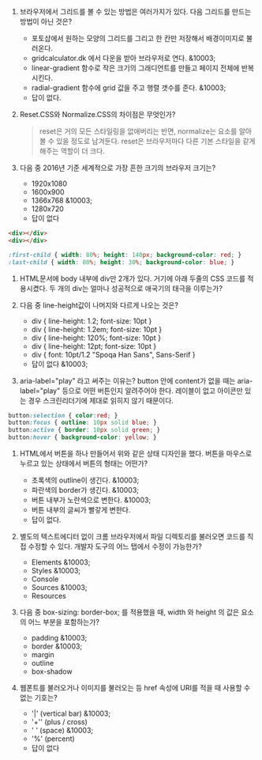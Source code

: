 1. 브라우저에서 그리드를 볼 수 있는 방법은 여러가지가 있다. 다음 그리드를 만드는 방법이 아닌 것은?
	- 포토샵에서 원하는 모양의 그리드를 그리고 한 칸만 저장해서 배경이미지로 불러온다.
	- gridcalculator.dk 에서 다운을 받아 브라우저로 연다. &10003;
	- linear-gradient 함수로 작은 크기의 그래디언트를 만들고 페이지 전체에 반복시킨다.
	- radial-gradient 함수에 grid 값을 주고 행렬 갯수를 준다. &10003;
	- 답이 없다.

1. Reset.CSS와 Normalize.CSS의 차이점은 무엇인가?
	> reset은 거의 모든 스타일링을 없애버리는 반면, normalize는 요소를 알아볼 수 있을 정도로 남겨둔다. reset은 브라우저마다 다른 기본 스타일을 같게 해주는 역할이 더 크다.

1. 다음 중 2016년 기준 세계적으로 가장 흔한 크기의 브라우저 크기는?
	- 1920x1080
	- 1600x900
	- 1366x768 &10003;
	- 1280x720
	- 답이 없다

```html
<div></div>
<div></div>
```
```css
:first-child { width: 80%; height: 140px; background-color: red; }
:last-child { width: 80%; height: 30%; background-color: blue; }
```
1. HTML문서에 body 내부에 div만 2개가 있다. 거기에 아래 두줄의 CSS 코드를 적용시켰다. 두 개의 div는 얼마나 성공적으로 애국기의 태극을 이루는가?

1. 다음 중 line-height값이 나머지와 다르게 나오는 것은?
	- div { line-height: 1.2;   font-size: 10pt }
	- div { line-height: 1.2em; font-size: 10pt }
	- div { line-height: 120%;  font-size: 10pt }
	- div { line-height: 12pt;  font-size: 10pt }
	- div { font: 10pt/1.2  "Spoqa Han Sans", Sans-Serif }
	- 답이 없다 &10003;


1. aria-label="play" 라고 써주는 이유는?
button 안에 content가 없을 때는 aria-label="play" 등으로 어떤 버튼인지 알려주어야 한다. 레이블이 없고 아이콘만 있는 경우 스크린리더기에 제대로 읽히지 않기 때문이다.

```css
button:selection { color:red; }
button:focus { outline: 10px solid blue; }
button:active { border: 10px solid green; }
button:hover { background-color: yellow; }
```

1. HTML에서 버튼을 하나 만들어서 위와 같은 상태 디자인을 했다. 버튼을 마우스로 누르고 있는 상태에서 버튼의 형태는 어떤가?
	- 초록색의 outline이 생긴다. &10003;
	- 파란색의 border가 생긴다. &10003;
	- 버튼 내부가 노란색으로 변한다. &10003;
	- 버튼 내부의 글씨가 빨갛게 변한다.
	- 답이 없다.


1. 별도의 텍스트에디터 없이 크롬 브라우저에서 파일 디렉토리를 불러오면 코드를 직접 수정할 수 있다. 개발자 도구의 어느 탭에서 수정이 가능한가?
	- Elements &10003;
	- Styles &10003;
	- Console
	- Sources &10003;
	- Resources

1. 다음 중 box-sizing: border-box; 를 적용했을 때, width 와 height 의 값은 요소의 어느 부분을 포함하는가?
	- padding &10003;
	- border &10003;
	- margin
	- outline
	- box-shadow
	
1. 웹폰트를 불러오거나 이미지를 불러오는 등 href 속성에 URI를 적을 때 사용할 수 없는 기호는?
	- '|' (vertical bar) &10003;
	- '+'' (plus / cross)
	- ' ' (space) &10003;
	- '%' (percent)
	- 답이 없다